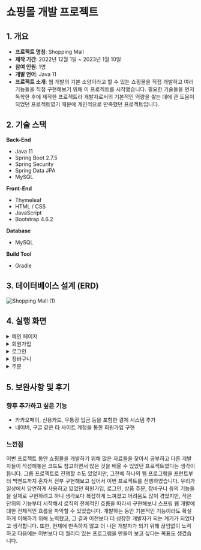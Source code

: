 # 쇼핑몰 개발 프로젝트

## 1. 개요
- **프로젝트 명칭**: Shopping Mall
- **제작 기간**: 2022년 12월 1일 ~ 2023년 1월 10일
- **참여 인원**: 1명
- **개발 언어**: Java 11
- **프로젝트 소개**: 웹 개발의 기본 소양이라고 할 수 있는 쇼핑몰을 직접 개발하고 여러 기능들을 직접 구현해보기 위해 이 프로젝트를 시작했습니다. 필요한 기술들을 먼저 독학한 후에 제작한 프로젝트라 개발자로서의 기본적인 역량을 쌓는 데에 큰 도움이 되었던 프로젝트였기 때문에 개인적으로 만족했던 프로젝트입니다.   


## 2. 기술 스택
**Back-End**
- Java 11
- Spring Boot 2.7.5
- Spring Security
- Spring Data JPA
- MySQL  


**Front-End**
- Thymeleaf
- HTML / CSS
- JavaScript
- Bootstrap 4.6.2   


**Database**
- MySQL  


**Build Tool**
- Gradle


## 3. 데이터베이스 설계 (ERD)
![Shopping Mall (1)](https://user-images.githubusercontent.com/93713151/209469085-d85417eb-7cab-439f-941c-1d1ccd17a29f.png)  



## 4. 실행 화면
<details><summary>메인 페이지</summary>

</details>  



<details><summary>회원가입</summary>

  <img src="https://user-images.githubusercontent.com/93713151/211153727-8cf352e0-586a-45e6-9712-abfe73f244a0.png" width="390px" height="380px">

  <img src="https://user-images.githubusercontent.com/93713151/211154272-a32e7091-6844-4a41-9cea-2ac2027697ae.png" width="390px" height="420px">
  
  <img src="https://user-images.githubusercontent.com/93713151/211154696-983973df-fd1b-4bf8-bff6-2afce08ff5a5.png" width="390px" height="420px">
  
  <img src="https://user-images.githubusercontent.com/93713151/211154823-d9e9438d-3b02-458f-ad8b-ed31dc7d75e7.png" width="390px" height="380px">
  
  <img src="https://user-images.githubusercontent.com/93713151/211154983-aa8f7e39-fef5-4871-b78e-ca917da64b2b.png" width="390px" height="450px">  

</details>
  
<details><summary>로그인</summary>

  <img src="https://user-images.githubusercontent.com/93713151/211155668-089332af-5903-419a-88ae-636627267e96.png" width="390px" height="180px">
  
  <img src="https://user-images.githubusercontent.com/93713151/211155714-48c98253-6816-4910-98b3-433d3f0f24ee.png" width="390px" height="160px">

</details>  



<details><summary>장바구니</summary>


</details>  



<details><summary>주문</summary>

</details>


## 5. 보완사항 및 후기
### 향후 추가하고 싶은 기능
- 카카오페이, 신용카드, 무통장 입금 등을 포함한 결제 시스템 추가
- 네이버, 구글 같은 타 사이트 계정을 통한 회원가입 구현  


### 느낀점
이번 프로젝트 동안 쇼핑몰을 개발하기 위해 많은 자료들을 찾아서 공부하고 다른 개발자들이 작성해놓은 코드도 참고하면서 많은 것을 배울 수 있었던 프로젝트였다는 생각이 듭니다. 그룹 프로젝트로 진행할 수도 있었지만, 그전에 하나의 웹 프로그램을 프런트부터 백엔드까지 혼자서 전부 구현해보고 싶어서 이번 프로젝트를 진행하였습니다. 우리가 일상에서 당연하게 사용하고 있었던 회원가입, 로그인, 상품 주문, 장바구니 등의 기능들을 실제로 구현하려고 하니 생각보다 복잡하게 느껴졌고 어려움도 많이 겪었지만, 작은 단위의 기능부터 시작해서 로직의 전체적인 흐름을 따라서 구현해보니 스프링 웹 개발에 대한 전체적인 흐름을 파악할 수 있었습니다. 개발하는 동안 기본적인 기능이라도 확실하게 이해하기 위해 노력했고, 그 결과 이전보다 더 성장한 개발자가 되는 계기가 되었다고 생각합니다. 또한, 현재에 만족하지 않고 더 나은 개발자가 되기 위해 끊임없이 노력하고 다음에는 이번보다 더 퀄리티 있는 프로그램을 만들어 보고 싶다는 목표도 생겼습니다.
